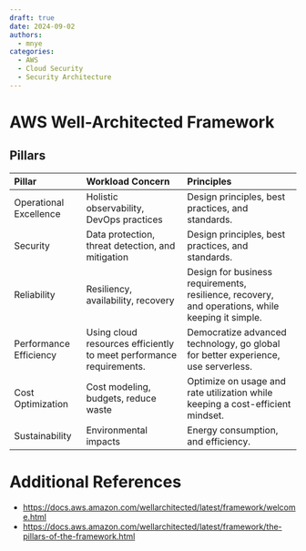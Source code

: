 ```yaml
---
draft: true
date: 2024-09-02
authors:
  - mnye
categories:
  - AWS
  - Cloud Security
  - Security Architecture
---
```


# AWS Well-Architected Framework

## Pillars

| Pillar | Workload Concern | Principles |
| :--- | :--- | :--- |
| Operational Excellence | Holistic observability, DevOps practices | Design principles, best practices, and standards. |
| Security | Data protection, threat detection, and mitigation | Design principles, best practices, and standards. |
| Reliability | Resiliency, availability, recovery | Design for business requirements, resilience, recovery, and operations, while keeping it simple. |
| Performance Efficiency | Using cloud resources efficiently to meet performance requirements. | Democratize advanced technology, go global for better experience, use serverless. |
| Cost Optimization | Cost modeling, budgets, reduce waste | Optimize on usage and rate utilization while keeping a cost-efficient mindset. |
| Sustainability | Environmental impacts | Energy consumption, and efficiency. |

# Additional References

- https://docs.aws.amazon.com/wellarchitected/latest/framework/welcome.html
- https://docs.aws.amazon.com/wellarchitected/latest/framework/the-pillars-of-the-framework.html